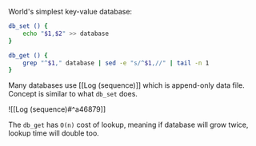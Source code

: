 World's simplest key-value database:

```bash
db_set () {
	echo "$1,$2" >> database
}

db_get () {
	grep "^$1," database | sed -e "s/^$1,//" | tail -n 1
}
```

Many databases use [[Log (sequence)]] which is append-only data file. Concept is similar to what `db_set` does.

![[Log (sequence)#^a46879]]

The `db_get`  has  `O(n)` cost of lookup, meaning if database will grow twice, lookup time will  double too.
